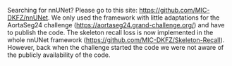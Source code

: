 Searching for nnUNet? Please go to this site: https://github.com/MIC-DKFZ/nnUNet. We only used the framework with little adaptations for the AortaSeg24 challenge (https://aortaseg24.grand-challenge.org/) and have to publish the code. The skeleton recall loss is now implemented in the whole nnUNet framework (https://github.com/MIC-DKFZ/Skeleton-Recall). However, back when the challenge started the code we were not aware of the publicly availability of the code. 

